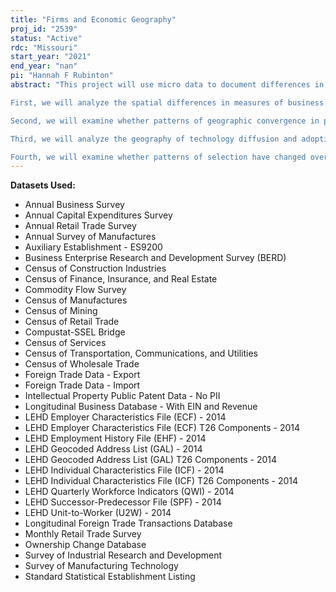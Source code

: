 ```yaml
---
title: "Firms and Economic Geography"
proj_id: "2539"
status: "Active"
rdc: "Missouri"
start_year: "2021"
end_year: "nan"
pi: "Hannah F Rubinton"
abstract: "This project will use micro data to document differences in establishment productivity and wages across space. A key focus will be to understand how these differences across establishments aggregate to determine regional differences in productivity and wages and how differences in regional productivity have been affected by changes in business dynamism, productivity growth and the geographic expansion of large firms. 

First, we will analyze the spatial differences in measures of business dynamism (such as the firm start up rate and exit rate, job creation and job destruction, and job separation and job finding rates). In previous work, we have documented that the relationship between business dynamism and city size (measured in population) has changed over time (Rubinton, 2020 under Census project 1975). In 1980, there was no relationship between dynamism and city size, while today big cities are much more dynamic than small cities. A key question will be to explore the causes of the changing patterns of business dynamism across space and the implications for productivity growth. 

Second, we will examine whether patterns of geographic convergence in productivity measures at the firm and establishment level have changed. Previous work has documented that income convergence between poor and wealthy regions in the United States has stopped after 1980. We will examine if the same patterns hold when looking at productivity and worker wages and then explore the underlying causes of the convergence patterns we document. Key areas of interest will be to examine the impact of technology diffusion and adoption, business dynamism, innovation and the geographic expansion of large firms on convergence in productivity and wages. 

Third, we will analyze the geography of technology diffusion and adoption. We will approach this question in several different ways. One method will be to look at whether industries are becoming more concentrated in space. We will look at which industry characteristics are important for determining their geographic concentration, such as age of the industry and measures of innovation or technology use. We will also examine technology diffusion more directly by examining whether local characteristics are important for determining whether or not firms adopt new technologies or whether or not they choose to innovate. We will ask how differences in technology diffusion and concentration impact regional differences in productivity and wages.

Fourth, we will examine whether patterns of selection have changed over time and across space and how this will matter for productivity growth. By selection, we mean the correlation between a firm's productivity and the probability that they exit the market. We will examine the factors that affect selection such as changes in congestion forces in frontier and lagging cities. We will then look at the effect of changes in selection for productivity growth and wage growth across space."
---
```


**Datasets Used:**

  - Annual Business Survey 
  - Annual Capital Expenditures Survey 
  - Annual Retail Trade Survey 
  - Annual Survey of Manufactures 
  - Auxiliary Establishment - ES9200 
  - Business Enterprise Research and Development Survey (BERD) 
  - Census of Construction Industries 
  - Census of Finance, Insurance, and Real Estate 
  - Commodity Flow Survey 
  - Census of Manufactures 
  - Census of Mining 
  - Census of Retail Trade 
  - Compustat-SSEL Bridge 
  - Census of Services 
  - Census of Transportation, Communications, and Utilities 
  - Census of Wholesale Trade 
  - Foreign Trade Data - Export 
  - Foreign Trade Data - Import 
  - Intellectual Property Public Patent Data - No PII 
  - Longitudinal Business Database - With EIN and Revenue 
  - LEHD Employer Characteristics File (ECF) - 2014 
  - LEHD Employer Characteristics File (ECF) T26 Components - 2014 
  - LEHD Employment History File (EHF) - 2014 
  - LEHD Geocoded Address List (GAL) - 2014 
  - LEHD Geocoded Address List (GAL) T26 Components - 2014 
  - LEHD Individual Characteristics File (ICF) - 2014 
  - LEHD Individual Characteristics File (ICF) T26 Components - 2014 
  - LEHD Quarterly Workforce Indicators (QWI) - 2014 
  - LEHD Successor-Predecessor File (SPF) - 2014 
  - LEHD Unit-to-Worker (U2W) - 2014 
  - Longitudinal Foreign Trade Transactions Database 
  - Monthly Retail Trade Survey 
  - Ownership Change Database 
  - Survey of Industrial Research and Development 
  - Survey of Manufacturing Technology 
  - Standard Statistical Establishment Listing 

